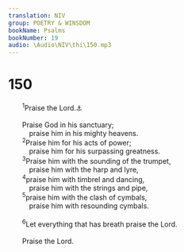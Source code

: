 ```yaml
---
translation: NIV
group: POETRY & WINSDOM
bookName: Psalms 
bookNumber: 19
audio: \Audio\NIV\thi\150.mp3
---
```


<div class="title"><h1>150</h1></div>
<span class="verse thi_150_1">  <sup>1</sup>Praise the Lord.<a data-toggle="tooltip" data-placement="bottom" title="Hebrew Hallelu Yah ; also in verse 6">⚓</a><br/><br/>  Praise God in his sanctuary; <br/>   praise him in his mighty heavens. <br/></span>
<span class="verse thi_150_2">  <sup>2</sup>Praise him for his acts of power; <br/>   praise him for his surpassing greatness. <br/></span>
<span class="verse thi_150_3">  <sup>3</sup>Praise him with the sounding of the trumpet, <br/>   praise him with the harp and lyre, <br/></span>
<span class="verse thi_150_4">  <sup>4</sup>praise him with timbrel and dancing, <br/>   praise him with the strings and pipe, <br/></span>
<span class="verse thi_150_5">  <sup>5</sup>praise him with the clash of cymbals, <br/>   praise him with resounding cymbals. <br/><br/></span>
<span class="verse thi_150_6">  <sup>6</sup>Let everything that has breath praise the Lord. <br/><br/>  Praise the Lord. <br/></span>
